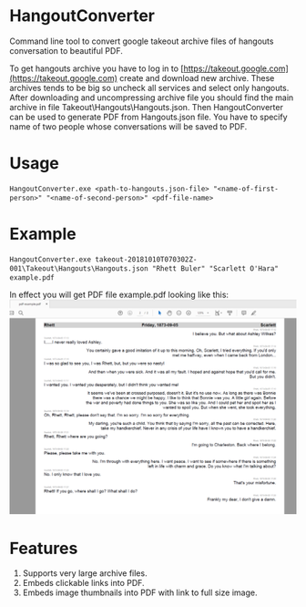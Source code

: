 # HangoutConverter

Command line tool to convert google takeout archive files of hangouts conversation to beautiful PDF.

To get hangouts archive you have to log in to [https://takeout.google.com](https://takeout.google.com) create and download new archive. These archives tends to be big so uncheck all services and select only hangouts. After downloading and uncompressing archive file you should find the main archive in file Takeout\Hangouts\Hangouts.json. 
Then HangoutConverter can be used to generate PDF from Hangouts.json file. You have to specify name of two people whose conversations will be saved to PDF.

# Usage

```
HangoutConverter.exe <path-to-hangouts.json-file> "<name-of-first-person>" "<name-of-second-person>" <pdf-file-name> 
```

# Example

```
HangoutConverter.exe takeout-20181010T070302Z-001\Takeout\Hangouts\Hangouts.json "Rhett Buler" "Scarlett O'Hara" example.pdf
```

In effect you will get PDF file example.pdf looking like this:
![alt tag](https://raw.githubusercontent.com/panjanek/HangoutConverter/master/example/example.png) 

# Features

1. Supports very large archive files.
2. Embeds clickable links into PDF.
3. Embeds image thumbnails into PDF with link to full size image.
